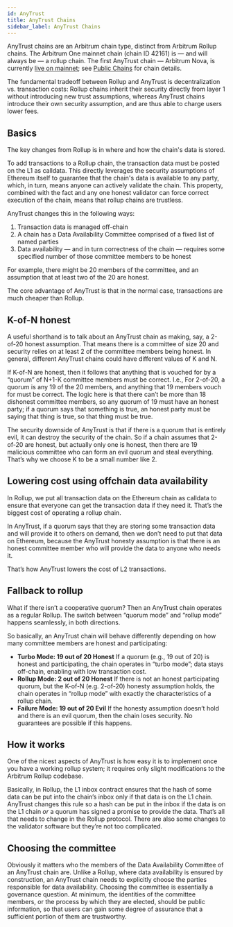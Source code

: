 ```yaml
---
id: AnyTrust
title: AnyTrust Chains
sidebar_label: AnyTrust Chains
---
```


AnyTrust chains are an Arbitrum chain type, distinct from Arbitrum Rollup chains. The Arbitrum One mainnet chain (chain ID 42161) is — and will always be — a rollup chain. The first AnyTrust chain — Arbitrum Nova, is currently [live on mainnet](https://medium.com/offchainlabs/its-time-for-a-new-dawn-nova-is-open-to-the-public-a081df1e4ad2); see [Public Chains](Public_Chains.md) for chain details.

The fundamental tradeoff between Rollup and AnyTrust is decentralization vs. transaction costs: Rollup chains inherit their security directly from layer 1 without introducing new trust assumptions, whereas AnyTrust chains introduce their own security assumption, and are thus able to charge users lower fees.

## Basics

The key changes from Rollup is in where and how the chain's data is stored.

To add transactions to a Rollup chain, the transaction data must be posted on the L1 as calldata. This directly leverages the security assumptions of Ethereum itself to guarantee that the chain's data is available to any party, which, in turn, means anyone can actively validate the chain. This property, combined with the fact and any one honest validator can force correct execution of the chain, means that rollup chains are trustless.

AnyTrust changes this in the following ways:

1. Transaction data is managed off-chain
1. A chain has a Data Availability Committee comprised of a fixed list of named parties
1. Data availability — and in turn correctness of the chain — requires some specified number of those committee members to be honest

For example, there might be 20 members of the committee, and an assumption that at least two of the 20 are honest.

The core advantage of AnyTrust is that in the normal case, transactions are much cheaper than Rollup.

## K-of-N honest

A useful shorthand is to talk about an AnyTrust chain as making, say, a 2-of-20 honest assumption. That means there is a committee of size 20 and security relies on at least 2 of the committee members being honest. In general, different AnyTrust chains could have different values of K and N.

If K-of-N are honest, then it follows that anything that is vouched for by a “quorum” of N+1-K committee members must be correct. I.e., For 2-of-20, a quorum is any 19 of the 20 members, and anything that 19 members vouch for must be correct. The logic here is that there can’t be more than 18 dishonest committee members, so any quorum of 19 must have an honest party; if a quorum says that something is true, an honest party must be saying that thing is true, so that thing must be true.

The security downside of AnyTrust is that if there is a quorum that is entirely evil, it can destroy the security of the chain. So if a chain assumes that 2-of-20 are honest, but actually only one is honest, then there are 19 malicious committee who can form an evil quorum and steal everything. That’s why we choose K to be a small number like 2.

## Lowering cost using offchain data availability

In Rollup, we put all transaction data on the Ethereum chain as calldata to ensure that everyone can get the transaction data if they need it. That’s the biggest cost of operating a rollup chain.

In AnyTrust, if a quorum says that they are storing some transaction data and will provide it to others on demand, then we don’t need to put that data on Ethereum, because the AnyTrust honesty assumption is that there is an honest committee member who will provide the data to anyone who needs it.

That’s how AnyTrust lowers the cost of L2 transactions.

## Fallback to rollup

What if there isn’t a cooperative quorum? Then an AnyTrust chain operates as a regular Rollup. The switch between “quorum mode” and “rollup mode” happens seamlessly, in both directions.

So basically, an AnyTrust chain will behave differently depending on how many committee members are honest and participating:

- **Turbo Mode: 19 out of 20 Honest** If a quorum (e.g., 19 out of 20) is honest and participating, the chain operates in “turbo mode”; data stays off-chain, enabling with low transaction cost.
- **Rollup Mode: 2 out of 20 Honest** If there is not an honest participating quorum, but the K-of-N (e.g. 2-of-20) honesty assumption holds, the chain operates in “rollup mode” with exactly the characteristics of a rollup chain.
- **Failure Mode: 19 out of 20 Evil** If the honesty assumption doesn’t hold and there is an evil quorum, then the chain loses security. No guarantees are possible if this happens.

## How it works

One of the nicest aspects of AnyTrust is how easy it is to implement once you have a working rollup system; it requires only slight modifications to the Arbitrum Rollup codebase.

Basically, in Rollup, the L1 inbox contract ensures that the hash of some data can be put into the chain’s inbox only if that data is on the L1 chain. AnyTrust changes this rule so a hash can be put in the inbox if the data is on the L1 chain _or_ a quorum has signed a promise to provide the data. That’s all that needs to change in the Rollup protocol. There are also some changes to the validator software but they’re not too complicated.

## Choosing the committee

Obviously it matters who the members of the Data Availability Committee of an AnyTrust chain are. Unlike a Rollup, where data availability is ensured by construction, an AnyTrust chain needs to explicitly choose the parties responsible for data availability. Choosing the committee is essentially a governance question. At minimum, the identities of the committee members, or the process by which they are elected, should be public information, so that users can gain some degree of assurance that a sufficient portion of them are trustworthy.  
